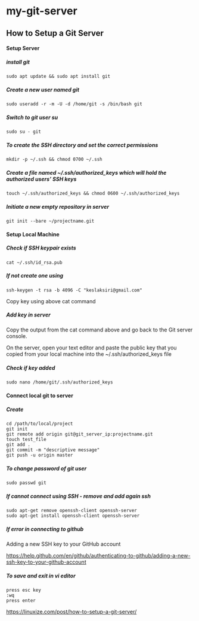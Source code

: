 # my-git-server
## How to Setup a Git Server

#### Setup Server

##### install git
```
sudo apt update && sudo apt install git
```

##### Create a new user named git
```
sudo useradd -r -m -U -d /home/git -s /bin/bash git
```

##### Switch to git user su
```
sudo su - git
```

##### To create the SSH directory and set the correct permissions
```
mkdir -p ~/.ssh && chmod 0700 ~/.ssh
```

##### Create a file named ~/.ssh/authorized_keys which will hold the authorized users’ SSH keys
```
touch ~/.ssh/authorized_keys && chmod 0600 ~/.ssh/authorized_keys
```

##### Initiate a new empty repository in server
```
git init --bare ~/projectname.git
```

#### Setup Local Machine

##### Check if SSH keypair exists
```
cat ~/.ssh/id_rsa.pub
```

##### If not create one using
```
ssh-keygen -t rsa -b 4096 -C "keslaksiri@gmail.com"
```
Copy key using above cat command

##### Add key in server
Copy the output from the cat command above and go back to the Git server console.

On the server, open your text editor and paste the public key that you copied from your local machine into the ~/.ssh/authorized_keys file

##### Check if key added 
```
sudo nano /home/git/.ssh/authorized_keys
```

#### Connect local git to server

##### Create
```
cd /path/to/local/project
git init
git remote add origin git@git_server_ip:projectname.git
touch test_file
git add .
git commit -m "descriptive message"
git push -u origin master
```

##### To change password of git user
```
sudo passwd git
```

##### If cannot connect using SSH - remove and add again ssh
```
sudo apt-get remove openssh-client openssh-server
sudo apt-get install openssh-client openssh-server
```
##### If error in connecting to github
Adding a new SSH key to your GitHub account

https://help.github.com/en/github/authenticating-to-github/adding-a-new-ssh-key-to-your-github-account


##### To save and exit in vi editor
```
press esc key
:wq
press enter
```





https://linuxize.com/post/how-to-setup-a-git-server/
